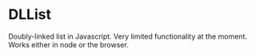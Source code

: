 # DLList
Doubly-linked list in Javascript. Very limited functionality at the moment. Works either in node or the browser.
